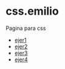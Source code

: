 # css.emilio
Pagina para css

* [ejer1](ejer1/ejer1.md)
* [ejer2](ejer2/ejer2.md)
* [ejer3](ejer3/ejer3.md)
* [ejer4](ejer4/ejer4.md)
